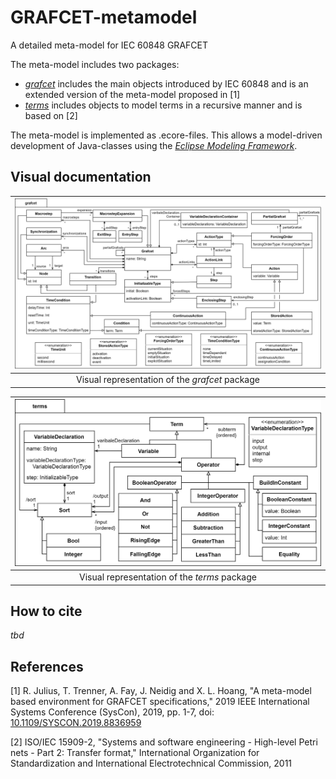 # GRAFCET-metamodel
A detailed meta-model for IEC 60848 GRAFCET

The meta-model includes two packages:
* [*grafcet*](./model/grafcet.ecore) includes the main objects introduced by IEC 60848 and is an extended version of the meta-model proposed in [1]
* [*terms*](./model/terms.ecore) includes objects to model terms in a recursive manner and is based on [2]

The meta-model is implemented as .ecore-files. This allows a model-driven development of Java-classes using the [*Eclipse Modeling Framework*](https://www.eclipse.org/modeling/emf/).

## Visual documentation
| <img src="./docs/images/grafcet-package.png"/>| 
|:--:|
| Visual representation of the *grafcet* package |

| <img src="./docs/images/terms-package.png"/>| 
|:--:|
| Visual representation of the *terms* package |



## How to cite
*tbd*

## References
[1] R. Julius, T. Trenner, A. Fay, J. Neidig and X. L. Hoang, "A meta-model based environment for GRAFCET specifications," 2019 IEEE International Systems Conference (SysCon), 2019, pp. 1-7, doi: [10.1109/SYSCON.2019.8836959](https://doi.org/10.1109/SYSCON.2019.8836959)

[2] ISO/IEC 15909-2, "Systems and software engineering - High-level Petri nets - Part
2: Transfer format," International Organization for Standardization and
International Electrotechnical Commission, 2011